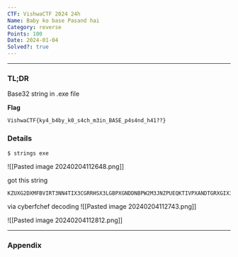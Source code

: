 ```yaml
---
CTF: VishwaCTF 2024 24h
Name: Baby ko base Pasand hai
Category: reverse
Points: 100
Date: 2024-01-04
Solved?: true
---
```

----
### TL;DR

Base32 string in .exe file

**Flag**

```
VishwaCTF{ky4_b4by_k0_s4ch_m3in_BASE_p4s4nd_h41??}
```


### Details

```bash
$ strings exe
```

![[Pasted image 20240204112648.png]]

got this string
```
KZUXG2DXMFBVIRT3NN4TIX3CGRRHSX3LGBPXGNDDNBPW2M3JNZPUEQKTIVPXANDTGRXGIX3IGQYT6P35
```

via cyberfchef decoding 
![[Pasted image 20240204112743.png]]

![[Pasted image 20240204112812.png]]

---
### Appendix


